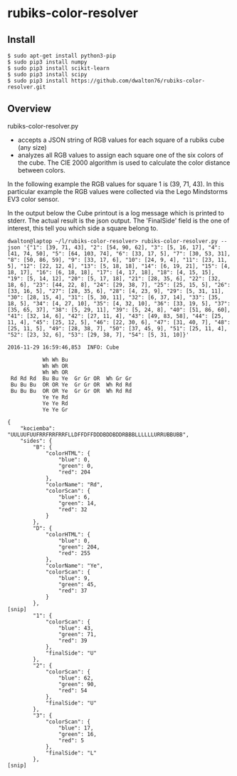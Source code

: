 # rubiks-color-resolver

## Install
```
$ sudo apt-get install python3-pip
$ sudo pip3 install numpy
$ sudo pip3 install scikit-learn
$ sudo pip3 install scipy
$ sudo pip3 install https://github.com/dwalton76/rubiks-color-resolver.git

```

## Overview
rubiks-color-resolver.py
- accepts a JSON string of RGB values for each square of a rubiks cube (any size)
- analyzes all RGB values to assign each square one of the six colors of the cube. The CIE 2000 algorithm is used to calculate the color distance between colors.

In the following example the RGB values for square 1 is (39, 71, 43).  In this
particular example the RGB values were collected via the Lego Mindstorms EV3
color sensor.

In the output below the Cube printout is a log message which is printed to stderr.
The actual result is the json output. The 'FinalSide' field is the one of
interest, this tell you which side a square belong to.
```
dwalton@laptop ~/l/rubiks-color-resolver> rubiks-color-resolver.py --json '{"1": [39, 71, 43], "2": [54, 90, 62], "3": [5, 16, 17], "4": [41, 74, 50], "5": [64, 103, 74], "6": [33, 17, 5], "7": [30, 53, 31], "8": [50, 86, 59], "9": [33, 17, 6], "10": [24, 9, 4], "11": [23, 11, 5], "12": [22, 12, 4], "13": [5, 18, 18], "14": [6, 19, 21], "15": [4, 18, 17], "16": [6, 18, 18], "17": [4, 17, 18], "18": [4, 15, 15], "19": [5, 14, 12], "20": [5, 17, 18], "21": [28, 35, 6], "22": [32, 18, 6], "23": [44, 22, 8], "24": [29, 38, 7], "25": [25, 15, 5], "26": [33, 16, 5], "27": [28, 35, 6], "28": [4, 23, 9], "29": [5, 31, 11], "30": [28, 15, 4], "31": [5, 30, 11], "32": [6, 37, 14], "33": [35, 18, 5], "34": [4, 27, 10], "35": [4, 32, 10], "36": [33, 19, 5], "37": [35, 65, 37], "38": [5, 29, 11], "39": [5, 24, 8], "40": [51, 86, 60], "41": [32, 14, 6], "42": [27, 11, 4], "43": [49, 83, 58], "44": [25, 11, 4], "45": [25, 12, 5], "46": [22, 30, 6], "47": [31, 40, 7], "48": [25, 11, 5], "49": [28, 38, 7], "50": [37, 45, 9], "51": [25, 11, 4], "52": [23, 32, 6], "53": [29, 38, 7], "54": [5, 31, 10]}'

2016-11-29 16:59:46,853  INFO: Cube

           Wh Wh Bu
           Wh Wh OR
           Wh Wh OR
 Rd Rd Rd  Bu Bu Ye  Gr Gr OR  Wh Gr Gr
 Bu Bu Bu  OR OR Ye  Gr Gr OR  Wh Rd Rd
 Bu Bu Bu  OR OR Ye  Gr Gr OR  Wh Rd Rd
           Ye Ye Rd
           Ye Ye Rd
           Ye Ye Gr

{
    "kociemba": "UULUUFUUFRRFRRFRRFLLDFFDFFDDDBDDBDDRBBBLLLLLLURRUBBUBB",
    "sides": {
        "B": {
            "colorHTML": {
                "blue": 0,
                "green": 0,
                "red": 204
            },
            "colorName": "Rd",
            "colorScan": {
                "blue": 6,
                "green": 14,
                "red": 32
            }
        },
        "D": {
            "colorHTML": {
                "blue": 0,
                "green": 204,
                "red": 255
            },
            "colorName": "Ye",
            "colorScan": {
                "blue": 9,
                "green": 45,
                "red": 37
            }
        },
[snip]
        "1": {
            "colorScan": {
                "blue": 43,
                "green": 71,
                "red": 39
            },
            "finalSide": "U"
        },
        "2": {
            "colorScan": {
                "blue": 62,
                "green": 90,
                "red": 54
            },
            "finalSide": "U"
        },
        "3": {
            "colorScan": {
                "blue": 17,
                "green": 16,
                "red": 5
            },
            "finalSide": "L"
        },
[snip]
```
